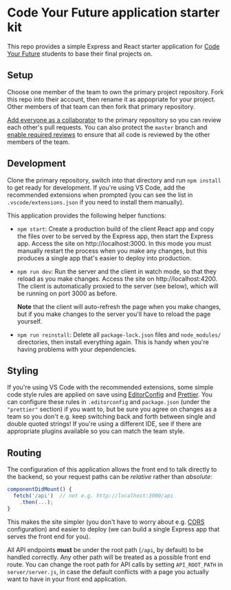 # Code Your Future application starter kit

This repo provides a simple Express and React starter application for [Code Your
Future][1] students to base their final projects on.

## Setup

Choose one member of the team to own the primary project repository. Fork this
repo into their account, then rename it as appopriate for your project. Other
members of that team can then fork that primary repository.

[Add everyone as a collaborator][2] to the primary repository so you can review
each other's pull requests. You can also protect the `master` branch and [enable
required reviews][3] to ensure that all code is reviewed by the other members of
the team.

## Development

Clone the primary repository, switch into that directory and run `npm install`
to get ready for development. If you're using VS Code, add the recommended
extensions when prompted (you can see the list in `.vscode/extensions.json` if
you need to install them manually).

This application provides the following helper functions:

- `npm start`: Create a production build of the client React app and copy the
  files over to be served by the Express app, then start the Express app. Access
  the site on http://localhost:3000. In this mode you must manually restart the
  process when you make any changes, but this produces a single app that's
  easier to deploy into production.

- `npm run dev`: Run the server and the client in watch mode, so that they
  reload as you make changes. Access the site on http://localhost:4200. The
  client is automatically proxied to the server (see below), which will be
  running on port 3000 as before.

  **Note** that the client will auto-refresh the page when you make changes, but
  if you make changes to the server you'll have to reload the page yourself.

- `npm run reinstall`: Delete all `package-lock.json` files and `node_modules/`
  directories, then install everything again. This is handy when you're having
  problems with your dependencies.

## Styling

If you're using VS Code with the recommended extensions, some simple code style
rules are applied on save using [EditorConfig][5] and [Prettier][6]. You can
configure these rules in `.editorconfig` and `package.json` (under the
`"prettier"` section) if you want to, but be sure you agree on changes as a team
so you don't e.g. keep switching back and forth between single and double quoted
strings! If you're using a different IDE, see if there are appropriate plugins
available so you can match the team style.

## Routing

The configuration of this application allows the front end to talk directly to
the backend, so your request paths can be _relative_ rather than _absolute_:

```javascript
componentDidMount() {
  fetch('/api')  // not e.g. http://localhost:3000/api
    .then(...);
}
```

This makes the site simpler (you don't have to worry about e.g. [CORS][4]
configuration) and easier to deploy (we can build a single Express app that
serves the front end for you).

All API endpoints **must** be under the root path (`/api`, by default) to be
handled correctly. Any other path will be treated as a possible front end route.
You can change the root path for API calls by setting `API_ROOT_PATH` in
`server/server.js`, in case the default conflicts with a page you actually want
to have in your front end application.

[1]: https://codeyourfuture.io/
[2]:
  https://help.github.com/articles/inviting-collaborators-to-a-personal-repository/
[3]:
  https://help.github.com/articles/enabling-required-reviews-for-pull-requests/
[4]: https://developer.mozilla.org/en-US/docs/Web/HTTP/CORS
[5]: https://EditorConfig.org
[6]: https://prettier.io/
